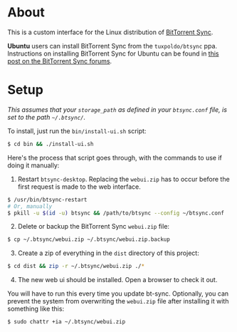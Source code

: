 # About

This is a custom interface for the Linux distribution of [BitTorrent
Sync](http://labs.bittorrent.com/experiments/sync.html).

**Ubuntu** users can install BitTorrent Sync from the `tuxpoldo/btsync` ppa.
Instructions on installing BitTorrent Sync for Ubuntu can be found in
[this post on the BitTorrent Sync forums](http://forum.bittorrent.com/topic/19560-debian-and-ubuntu-desktop-packages-for-bittorrent-sync/).

# Setup

*This assumes that your `storage_path` as defined in your `btsync.conf`
file, is set to the path `~/.btsync/`.*

To install, just run the `bin/install-ui.sh` script:
```bash
$ cd bin && ./install-ui.sh
```

Here's the process that script goes through, with the commands to use if
doing it manually:

1. Restart `btsync-desktop`. Replacing the `webui.zip` has to occur
before the first request is made to the web interface.
```bash
$ /usr/bin/btsync-restart
# Or, manually
$ pkill -u $(id -u) btsync && /path/to/btsync --config ~/btsync.conf
```

2. Delete or backup the BitTorrent Sync `webui.zip` file:
```bash
$ cp ~/.btsync/webui.zip ~/.btsync/webui.zip.backup
```

3. Create a zip of everything in the `dist` directory of this project:
```bash
$ cd dist && zip -r ~/.btsync/webui.zip ./*
```

4. The new web ui should be installed. Open a browser to check it out.

You will have to run this every time you update bt-sync. Optionally,
you can prevent the system from overwriting the `webui.zip` file after
installing it with something like this:
```bash
$ sudo chattr +ia ~/.btsync/webui.zip
```
